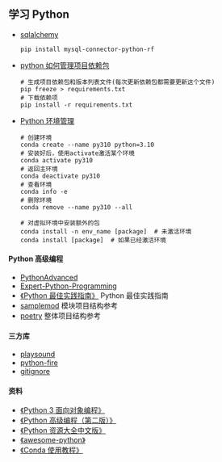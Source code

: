 ## 学习 Python

- [sqlalchemy](https://www.liaoxuefeng.com/wiki/001374738125095c955c1e6d8bb493182103fac9270762a000/0014021031294178f993c85204e4d1b81ab032070641ce5000)

  ```shell
  pip install mysql-connector-python-rf
  ```

- [python 如何管理项目依赖包](https://www.jianshu.com/p/31c8349e5c9d)

  ```
  # 生成项目依赖包和版本列表文件(每次更新依赖包都需要更新这个文件)
  pip freeze > requirements.txt
  # 下载依赖项
  pip install -r requirements.txt
  ```

- [Python 环境管理](./Python版本管理.md)

  ```shell
  # 创建环境
  conda create --name py310 python=3.10
  # 安装好后，使用activate激活某个环境
  conda activate py310
  # 返回主环境
  conda deactivate py310
  # 查看环境
  conda info -e
  # 删除环境
  conda remove --name py310 --all

  # 对虚拟环境中安装额外的包
  conda install -n env_name [package]  # 未激活环境
  conda install [package]  # 如果已经激活环境
  ```

#### Python 高级编程

- [PythonAdvanced](https://github.com/feixiao/PythonAdvanced)
- [Expert-Python-Programming](https://github.com/feixiao/Expert-Python-Programming-Third-Edition)
- [《Python 最佳实践指南》](https://github.com/prodesire/python-guide-cn) Python 最佳实践指南
- [samplemod](https://github.com/feixiao/samplemod) 模块项目结构参考
- [poetry](https://github.com/python-poetry/poetry) 整体项目结构参考
#### 三方库

- [playsound](https://github.com/TaylorSMarks/playsound)
- [python-fire](https://github.com/google/python-fire/)
- [gitignore](https://github.com/github/gitignore)

#### 资料

- [《Python 3 面向对象编程》](https://book.douban.com/subject/26468916/)
- [《Python 高级编程（第二版）》](https://book.douban.com/subject/27133480/)
- [《Python 资源大全中文版》](https://github.com/jobbole/awesome-python-cn)
- [《awesome-python》](https://awesome-python.com/)
- [《Conda 使用教程》](https://zhuanlan.zhihu.com/p/483716942)
